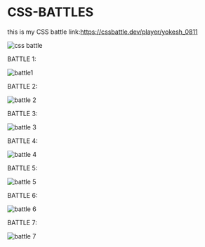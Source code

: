 # CSS-BATTLES
this is my CSS battle link:https://cssbattle.dev/player/yokesh_0811

![css battle](https://user-images.githubusercontent.com/99379363/199985248-1f3cd48c-a7b7-45c6-be08-0856d045f29d.png)


BATTLE 1:

![battle1](https://user-images.githubusercontent.com/99379363/199984017-3d9accbf-19e5-4b4d-a697-c27085085f07.png)

BATTLE 2:

![battle 2](https://user-images.githubusercontent.com/99379363/199984973-73a45e49-9c69-4861-8d76-ad242a1aa46a.png)

BATTLE 3:

![battle 3](https://user-images.githubusercontent.com/99379363/200156388-5496c0a6-b444-4195-9fe7-0e3694a42f10.png)

BATTLE 4:

![battle 4](https://user-images.githubusercontent.com/99379363/200353133-ec061bb7-5044-4a5a-8201-e2deb6af142b.png)

BATTLE 5:

![battle 5](https://user-images.githubusercontent.com/99379363/200353787-82dda8be-e329-45fc-bb93-ab8ab79ca8b5.png)

BATTLE 6:

![battle 6](https://user-images.githubusercontent.com/99379363/200746378-4f9f9f99-9cff-4937-b3ca-8a7ee06e0294.png)

BATTLE 7:

![battle 7](https://user-images.githubusercontent.com/99379363/200747377-894ecf17-4b97-4f7d-9eee-d2cd4b913850.png)
